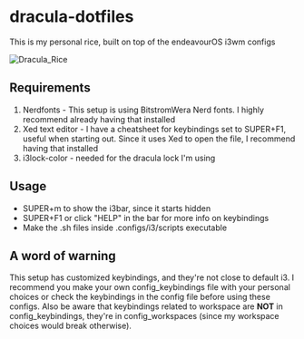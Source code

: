 # dracula-dotfiles
This is my personal rice, built on top of the endeavourOS i3wm configs

![Dracula_Rice](https://github.com/Heoutera/dracula-dotfiles/assets/138242609/e8961a69-f1f2-4384-9599-7d2e13e45770)

## Requirements
1. Nerdfonts - This setup is using BitstromWera Nerd fonts. I highly recommend already having that installed
2. Xed text editor - I have a cheatsheet for keybindings set to SUPER+F1, useful when starting out. Since it uses Xed to open the file, I recommend having that installed
3. i3lock-color - needed for the dracula lock I'm using
## Usage
- SUPER+m to show the i3bar, since it starts hidden
- SUPER+F1 or click "HELP" in the bar for more info on keybindings
- Make the .sh files inside .configs/i3/scripts executable 
## A word of warning
This setup has customized keybindings, and they're not close to default i3. I recommend you make your own config_keybindings file with your personal choices or check the keybindings in the config file before using these configs. 
Also be aware that keybindings related to workspace are **NOT** in config_keybindings, they're in config_workspaces (since my workspace choices would break otherwise).

